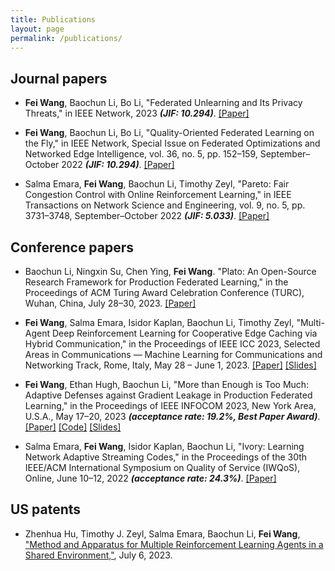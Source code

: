 ```yaml
---
title: Publications
layout: page
permalink: /publications/
---
```


## Journal papers

<!-- - **Fei Wang**, Baochun Li, "Harnessing the Power of Local Supervision in Federated Learning," in IEEE Transactions on Big Data, Special Issue on Federated Learning for Big Data Applications  _**(JIF: 7.2)**_. -->

<!-- - **Fei Wang**, Ethan Hugh, Baochun Li, "More than Enough is Too Much: Adaptive Defenses against Gradient Leakage in Production Federated Learning," in IEEE/ACM Transactions on Networking (fast-track) _**(JIF: 3.7)**_. -->

- **Fei Wang**, Baochun Li, Bo Li, "Federated Unlearning and Its Privacy Threats," in IEEE Network, 2023 _**(JIF: 10.294)**_. [[Paper]](../assets/pubs/ieeenetwork23-paper.pdf)


- **Fei Wang**, Baochun Li, Bo Li, "Quality-Oriented Federated Learning on the Fly," in IEEE Network, Special Issue on Federated Optimizations and Networked Edge Intelligence, vol. 36, no. 5, pp. 152–159, September–October 2022 _**(JIF: 10.294)**_. [[Paper]](https://ieeexplore.ieee.org/document/9964016)


- Salma Emara, **Fei Wang**, Baochun Li, Timothy Zeyl, "Pareto: Fair Congestion Control with Online Reinforcement Learning," in IEEE Transactions on Network Science and Engineering, vol. 9, no. 5, pp. 3731–3748, September–October 2022 _**(JIF: 5.033)**_. [[Paper]](https://ieeexplore.ieee.org/document/9803860)


## Conference papers

- Baochun Li, Ningxin Su, Chen Ying, **Fei Wang**. "Plato: An Open-Source Research Framework for Production Federated Learning," in the Proceedings of ACM Turing Award Celebration Conference (TURC), Wuhan, China, July 28–30, 2023. [[Paper]](https://dl.acm.org/doi/10.1145/3603165.3607364)

- **Fei Wang**, Salma Emara, Isidor Kaplan, Baochun Li, Timothy Zeyl, "Multi-Agent Deep Reinforcement Learning for Cooperative Edge Caching via Hybrid Communication," in the Proceedings of IEEE ICC 2023, Selected Areas in Communications — Machine Learning for Communications and Networking Track, Rome, Italy, May 28 – June 1, 2023. [[Paper]](../assets/pubs/icc23-paper.pdf) [[Slides]](../assets/pubs/icc23-slides.pdf)

- **Fei Wang**, Ethan Hugh, Baochun Li, "More than Enough is Too Much: Adaptive Defenses against Gradient Leakage in Production Federated Learning," in the Proceedings of IEEE INFOCOM 2023, New York Area, U.S.A., May 17–20, 2023 _**(acceptance rate: 19.2%, Best Paper Award)**_. [[Paper]](../assets/pubs/infocom23-paper.pdf) [[Code]](https://github.com/TL-System/plato/tree/main/examples/gradient_leakage_attacks) [[Slides]](../assets/pubs/infocom23-slides.pdf)

- Salma Emara, **Fei Wang**, Isidor Kaplan, Baochun Li, "Ivory: Learning Network Adaptive Streaming Codes," in the Proceedings of the 30th IEEE/ACM International Symposium on Quality of Service (IWQoS), Online, June 10–12, 2022 _**(acceptance rate: 24.3%)**_. [[Paper]](https://ieeexplore.ieee.org/abstract/document/9812911)


## US patents

- Zhenhua Hu, Timothy J. Zeyl, Salma Emara, Baochun Li, **Fei Wang**, ["Method and Apparatus for Multiple Reinforcement Learning Agents in a Shared Environment,"](https://patents.google.com/patent/US20230214725A1/en), July 6, 2023.
